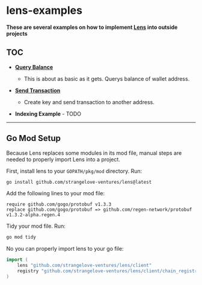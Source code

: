 # lens-examples

**These are several examples on how to implement [Lens](https://github.com/strangelove-ventures/lens) into outside projects**

## **TOC**
* **[Query Balance](https://github.com/strangelove-ventures/lens-examples/tree/main/query_balance)**
    * This is about as basic as it gets. Querys balance of wallet address.

* **[Send Transaction](https://github.com/strangelove-ventures/lens-examples/tree/main/send_transaction)**
    * Create key and send transaction to another address.


* **Indexing Example** - TODO


---


## **Go Mod Setup**

Because Lens replaces some modules in its mod file, manual steps are needed to properly import Lens into a project. 

First, install lens to your `GOPATH/pkg/mod` directory. Run:
```bash
go install github.com/strangelove-ventures/lens@latest
```

Add the following lines to your mod file:
```
require github.com/gogo/protobuf v1.3.3
replace github.com/gogo/protobuf => github.com/regen-network/protobuf v1.3.2-alpha.regen.4
```

Tidy your mod file. Run:
```bash
go mod tidy
```

No you can properly import lens to your go file:
```go
import (
	lens "github.com/strangelove-ventures/lens/client"
	registry "github.com/strangelove-ventures/lens/client/chain_registry"
)
````